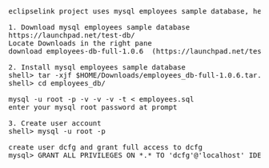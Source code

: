 <pre>
eclipselink project uses mysql employees sample database, here are the steps to setup and configure mysql employees sample database:

1. Download mysql employees sample database
https://launchpad.net/test-db/
Locate Downloads in the right pane
download employees-db-full-1.0.6  (https://launchpad.net/test-db/employees-db-1/1.0.6/+download/employees_db-full-1.0.6.tar.bz2)

2. Install mysql employees sample database
shell> tar -xjf $HOME/Downloads/employees_db-full-1.0.6.tar.bz2
shell> cd employees_db/

mysql -u root -p -v -v -v -t < employees.sql
enter your mysql root password at prompt

3. Create user account
shell> mysql -u root -p

create user dcfg and grant full access to dcfg
mysql> GRANT ALL PRIVILEGES ON *.* TO 'dcfg'@'localhost' IDENTIFIED BY 'dconfig' WITH GRANT OPTION;

</pre>
